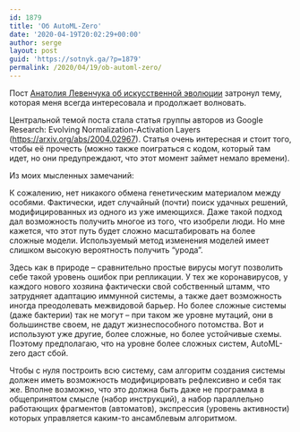 ```yaml
---
id: 1879
title: 'Об AutoML-Zero'
date: '2020-04-19T20:02:29+00:00'
author: serge
layout: post
guid: 'https://sotnyk.ga/?p=1879'
permalink: /2020/04/19/ob-automl-zero/
---
```


Пост [Анатолия Левенчука об искусственной эволюции](https://ailev.livejournal.com/1512741.html) затронул тему, которая меня всегда интересовала и продолжает волновать.

Центральной темой поста стала статья группы авторов из Google Research: Evolving Normalization-Activation Layers (<https://arxiv.org/abs/2004.02967>). Статья очень интересная и стоит того, чтобы её прочесть (можно также поиграться с кодом, который там идет, но они предупреждают, что этот момент займет немало времени).

Из моих мысленных замечаний:

К сожалению, нет никакого обмена генетическим материалом между особями. Фактически, идет случайный (почти) поиск удачных решений, модифицированных из одного из уже имеющихся. Даже такой подход дал возможность получить многое из того, что изобрели люди. Но мне кажется, что этот путь будет сложно масштабировать на более сложные модели. Используемый метод изменения моделей имеет слишком высокую вероятность получить “урода”.

Здесь как в природе – сравнительно простые вирусы могут позволить себе такой уровень ошибок при репликации. У тех же коронавирусов, у каждого нового хозяина фактически свой собственный штамм, что затрудняет адаптацию иммунной системы, а также дает возможность иногда преодолевать межвидовой барьер. Но более сложные системы (даже бактерии) так не могут – при таком же уровне мутаций, они в большинстве своем, не дадут жизнеспособного потомства. Вот и используют уже другие, более сложные, но более устойчивые схемы. Поэтому предполагаю, что на уровне более сложных систем, AutoML-zero даст сбой.

Чтобы с нуля построить всю систему, сам алгоритм создания системы должен иметь возможность модифицировать рефлексивно и себя так же. Вполне возможно, что это должна быть даже не программа в общепринятом смысле (набор инструкций), а набор параллельно работающих фрагментов (автоматов), экспрессия (уровень активности) которых управляется каким-то ансамблевым алгоритмом.